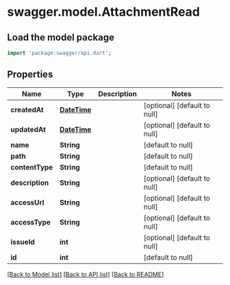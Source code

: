 # swagger.model.AttachmentRead

## Load the model package
```dart
import 'package:swagger/api.dart';
```

## Properties
Name | Type | Description | Notes
------------ | ------------- | ------------- | -------------
**createdAt** | [**DateTime**](DateTime.md) |  | [optional] [default to null]
**updatedAt** | [**DateTime**](DateTime.md) |  | [optional] [default to null]
**name** | **String** |  | [default to null]
**path** | **String** |  | [default to null]
**contentType** | **String** |  | [default to null]
**description** | **String** |  | [optional] [default to null]
**accessUrl** | **String** |  | [optional] [default to null]
**accessType** | **String** |  | [optional] [default to null]
**issueId** | **int** |  | [optional] [default to null]
**id** | **int** |  | [default to null]

[[Back to Model list]](../README.md#documentation-for-models) [[Back to API list]](../README.md#documentation-for-api-endpoints) [[Back to README]](../README.md)

